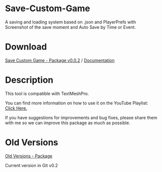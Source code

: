 # Save-Custom-Game
A saving and loading system based on .json and PlayerPrefs with Screenshot of the save moment and Auto Save by Time or Event.

# Download

[Save Custom Game - Package v0.0.2](https://drive.google.com/file/d/1mdxr-oKe2Qtx-VrLYYGMP8XI7hX1a6-4/view?usp=drive_link)
 / 
[Documentation](https://drive.google.com/file/d/1Pm81B4SP2qok1NMzwO95XlYYuoibt_En/view?usp=drive_link)

# Description

This tool is compatible with TextMeshPro. 

You can find more information on how to use it on the YouTube Playlist: [Click Here.](https://youtube.com/playlist?list=PL5hnfx09yM4JDFFdX1vfpNCLLdLq4ixZA&si=wv6b5dHM4KVAlhiI)

If you have suggestions for improvements and bug fixes, please share them with me so we can improve this package as much as possible.

# Old Versions
[Old Versions - Package](https://drive.google.com/drive/folders/1tfViPYk7Pi_i4fieT8m8zfYend9P9qd7?usp=drive_link)

Current version in Git v0.2
